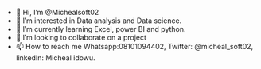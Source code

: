 - 👋 Hi, I’m @Michealsoft02
- 👀 I’m interested in Data analysis and Data science.
- 🌱 I’m currently learning Excel, power BI and python.
- 💞️ I’m looking to collaborate on a project 
- 📫 How to reach me Whatsapp:08101094402, Twitter: @micheal_soft02, linkedIn: Micheal idowu.

<!---
Michealsoft02/Michealsoft02 is a ✨ special ✨ repository because its `README.md` (this file) appears on your GitHub profile.
You can click the Preview link to take a look at your changes.
--->
